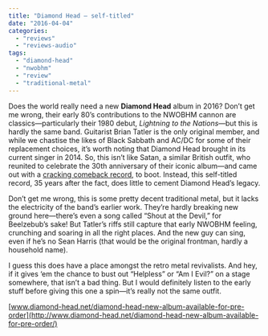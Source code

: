 ```yaml
---
title: "Diamond Head – self-titled"
date: "2016-04-04"
categories: 
  - "reviews"
  - "reviews-audio"
tags: 
  - "diamond-head"
  - "nwobhm"
  - "review"
  - "traditional-metal"
---
```


Does the world really need a new **Diamond Head** album in 2016? Don’t get me wrong, their early 80’s contributions to the NWOBHM cannon are classics—particularly their 1980 debut, _Lightning to the Nations_—but this is hardly the same band. Guitarist Brian Tatler is the only original member, and while we chastise the likes of Black Sabbath and AC/DC for some of their replacement choices, it’s worth noting that Diamond Head brought in its current singer in 2014. So, this isn’t like Satan, a similar British outfit, who reunited to celebrate the 30th anniversary of their iconic album—and came out with a [cracking comeback record](https://hellbound.ca/2013/04/satan-life-sentence/), to boot. Instead, this self-titled record, 35 years after the fact, does little to cement Diamond Head’s legacy.

Don’t get me wrong, this is some pretty decent traditional metal, but it lacks the electricity of the band’s earlier work. They’re hardly breaking new ground here—there’s even a song called “Shout at the Devil,” for Beelzebub’s sake! But Tatler’s riffs still capture that early NWOBHM feeling, crunching and soaring in all the right places. And the new guy can sing, even if he’s no Sean Harris (that would be the original frontman, hardly a household name).

I guess this does have a place amongst the retro metal revivalists. And hey, if it gives ‘em the chance to bust out “Helpless” or “Am I Evil?” on a stage somewhere, that isn’t a bad thing. But I would definitely listen to the early stuff before giving this one a spin—it’s really not the same outfit.

[www.diamond-head.net/diamond-head-new-album-available-for-pre-order](http://www.diamond-head.net/diamond-head-new-album-available-for-pre-order/)
